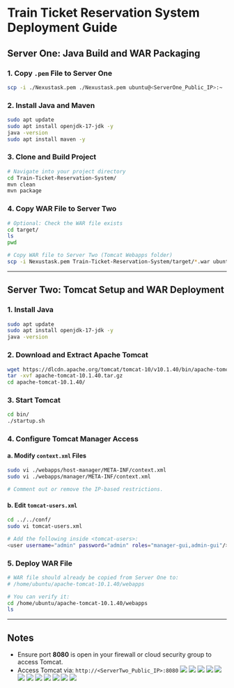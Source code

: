 
# Train Ticket Reservation System Deployment Guide

## Server One: Java Build and WAR Packaging

### 1. Copy `.pem` File to Server One
```bash
scp -i ./Nexustask.pem ./Nexustask.pem ubuntu@<ServerOne_Public_IP>:~
```

### 2. Install Java and Maven
```bash
sudo apt update
sudo apt install openjdk-17-jdk -y
java -version
sudo apt install maven -y
```

### 3. Clone and Build Project
```bash
# Navigate into your project directory
cd Train-Ticket-Reservation-System/
mvn clean
mvn package
```

### 4. Copy WAR File to Server Two
```bash
# Optional: Check the WAR file exists
cd target/
ls
pwd

# Copy WAR file to Server Two (Tomcat Webapps folder)
scp -i Nexustask.pem Train-Ticket-Reservation-System/target/*.war ubuntu@<ServerTwo_Public_IP>:/home/ubuntu/apache-tomcat-10.1.40/webapps
```

---

## Server Two: Tomcat Setup and WAR Deployment

### 1. Install Java
```bash
sudo apt update
sudo apt install openjdk-17-jdk -y
java -version
```

### 2. Download and Extract Apache Tomcat
```bash
wget https://dlcdn.apache.org/tomcat/tomcat-10/v10.1.40/bin/apache-tomcat-10.1.40.tar.gz
tar -xvf apache-tomcat-10.1.40.tar.gz
cd apache-tomcat-10.1.40/
```

### 3. Start Tomcat
```bash
cd bin/
./startup.sh
```

### 4. Configure Tomcat Manager Access

#### a. Modify `context.xml` Files
```bash
sudo vi ./webapps/host-manager/META-INF/context.xml
sudo vi ./webapps/manager/META-INF/context.xml

# Comment out or remove the IP-based restrictions.
```

#### b. Edit `tomcat-users.xml`
```bash
cd ../../conf/
sudo vi tomcat-users.xml

# Add the following inside <tomcat-users>:
<user username="admin" password="admin" roles="manager-gui,admin-gui"/>
```

### 5. Deploy WAR File
```bash
# WAR file should already be copied from Server One to:
# /home/ubuntu/apache-tomcat-10.1.40/webapps

# You can verify it:
cd /home/ubuntu/apache-tomcat-10.1.40/webapps
ls
```

---

## Notes
- Ensure port **8080** is open in your firewall or cloud security group to access Tomcat.
- Access Tomcat via: `http://<ServerTwo_Public_IP>:8080`
![](./image/tomcatNexus1.png)
![](./image/tomcatNexus2.png)
![](./image/tomcatNexus3.png)
![](./image/tomcatNexus4.png)
![](./image/tomcatNexus5.png)
![](./image/tomcatNexus6.png)
![](./image/tomcatNexus7.png)
![](./image/tomcatNexus8.png)
![](./image/tomcatNexus1.0.png)
![](./image/tomcatNexus1.1.png)
![](./image/tomcatNexus1.2.png)
![](./image/tomcatNexus1.3.png)